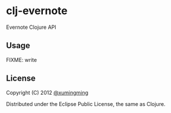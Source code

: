 # clj-evernote
Evernote Clojure API

## Usage

FIXME: write

## License

Copyright (C) 2012 [@xumingming](https://github.com/xumingming)

Distributed under the Eclipse Public License, the same as Clojure.
